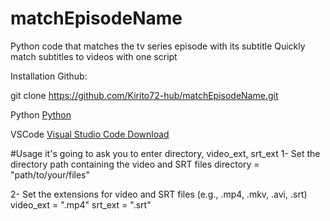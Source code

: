 # matchEpisodeName
Python code that matches the tv series episode with its subtitle
Quickly match subtitles to videos with one script

Installation
Github:

git clone https://github.com/Kirito72-hub/matchEpisodeName.git

Python
[Python]([URL](https://www.python.org/downloads/))


VSCode
[Visual Studio Code Download](https://code.visualstudio.com/)

#Usage
it's going to ask you to enter directory, video_ext, srt_ext
1- Set the directory path containing the video and SRT files
directory = "path/to/your/files"

2- Set the extensions for video and SRT files (e.g., .mp4, .mkv, .avi, .srt)
video_ext = ".mp4"
srt_ext = ".srt"

